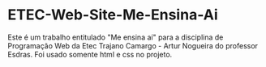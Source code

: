 # ETEC-Web-Site-Me-Ensina-Ai
Este é um trabalho entitulado "Me ensina aí" para a disciplina de Programação Web da Etec Trajano Camargo - Artur Nogueira do professor Esdras. Foi usado somente html e css no projeto.
